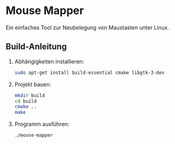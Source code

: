 # Mouse Mapper

Ein einfaches Tool zur Neubelegung von Maustasten unter Linux.

## Build-Anleitung

1. Abhängigkeiten installieren:
    ```bash
    sudo apt-get install build-essential cmake libgtk-3-dev
    ```

2. Projekt bauen:
    ```bash
    mkdir build
    cd build
    cmake ..
    make
    ```

3. Programm ausführen:
    ```bash
    ./mouse-mapper
    ```
